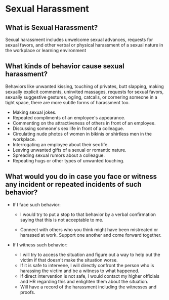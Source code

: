 # Sexual Harassment

## What is Sexual Harassment?
Sexual harassment includes unwelcome sexual advances, requests for sexual favors, and other verbal or physical harassment of a sexual nature in the workplace or learning environment

## What kinds of behavior cause sexual harassment?
Behaviors like unwanted kissing, touching of privates, butt slapping, making sexually explicit comments, uninvited massages, requests for sexual favors, sexually suggestive gestures, ogling, catcalls, or cornering someone in a tight space, there are more subtle forms of harassment too.

* Making sexual jokes.
* Repeated compliments of an employee's appearance.
* Commenting on the attractiveness of others in front of an employee.
* Discussing someone's sex life in front of a colleague.
* Circulating nude photos of women in bikinis or shirtless men in the workplace.
* Interrogating an employee about their sex life.
* Leaving unwanted gifts of a sexual or romantic nature.
* Spreading sexual rumors about a colleague.
* Repeating hugs or other types of unwanted touching.



## What would you do in case you face or witness any incident or repeated incidents of such behavior?


* If I face such behavior:
    * I would try to put a stop to that behavior by a verbal confirmation saying that this is not acceptable to me.

    * Connect with others who you think might have been mistreated or harassed at work. Support one another and come forward together.

* If I witness such behavior:
    * I will try to access the situation and figure out a way to help out the victim if that doesn't make the situation worse.
    * If it is safe to intervene, I will directly confront the person who is harassing the victim and be a witness to what happened.
    * If direct intervention is not safe, I would contact my higher officials and HR regarding this and enlighten them about the situation.
    * Will have a record of the harassment including the witnesses and proofs.
